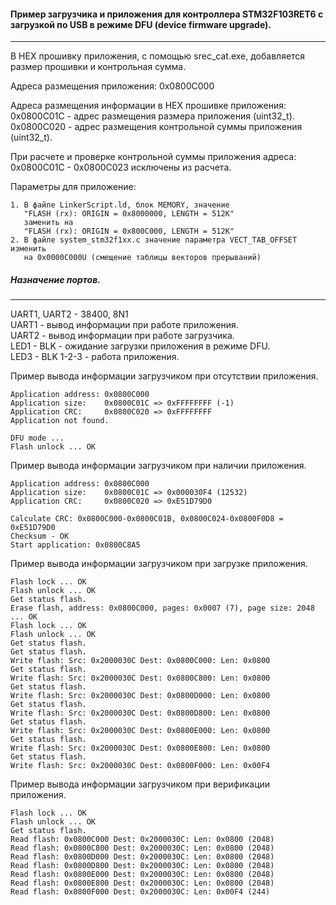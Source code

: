 
#### Пример загрузчика и приложения для контроллера STM32F103RET6 с загрузкой по USB в режиме DFU (device firmware upgrade).
---

В HEX прошивку приложения, с помощью srec_cat.exe, добавляется размер 
прошивки и контрольная сумма.

Адреса размещения приложения: 0x0800С000

Адреса размещения информации в HEX прошивке приложения:
0x0800С01C - адрес размещения размера приложения (uint32_t).
0x0800С020 - адрес размещения контрольной суммы приложения (uint32_t).

При расчете и проверке контрольной суммы приложения адреса: 
0x0800С01C - 0x0800С023 исключены из расчета.

Параметры для приложение:
```
1. В файле LinkerScript.ld, блок MEMORY, значение 
   "FLASH (rx): ORIGIN = 0x8000000, LENGTH = 512K"
   заменить на
   "FLASH (rx): ORIGIN = 0x800С000, LENGTH = 512K"
2. В файле system_stm32f1xx.c значение параметра VECT_TAB_OFFSET изменить
   на 0x0000C000U (смещение таблицы векторов прерываний)
```
##### Назначение портов.
---
UART1, UART2 - 38400, 8N1  
UART1 - вывод информации при работе приложения.   
UART2 - вывод информации при работе загрузчика.  
LED1 - BLK - ожидание загрузки приложения в режиме DFU.  
LED3 - BLK 1-2-3 - работа приложения.  

Пример вывода информации загрузчиком при отсутствии приложения.

```
Application address: 0x0800C000
Application size:    0x0800C01C => 0xFFFFFFFF (-1)
Application CRC:     0x0800C020 => 0xFFFFFFFF
Application not found.

DFU mode ...
Flash unlock ... OK
```

Пример вывода информации загрузчиком при наличии приложения.
```
Application address: 0x0800C000
Application size:    0x0800C01C => 0x000030F4 (12532)
Application CRC:     0x0800C020 => 0xE51D79D0

Calculate CRC: 0x0800C000-0x0800C01B, 0x0800C024-0x0800F0D8 = 0xE51D79D0
Checksum - OK
Start application: 0x0800C8A5
```

Пример вывода информации загрузчиком при загрузке приложения.
```
Flash lock ... OK
Flash unlock ... OK
Get status flash.
Erase flash, address: 0x0800C000, pages: 0x0007 (7), page size: 2048 ... OK
Flash lock ... OK
Flash unlock ... OK
Get status flash.
Get status flash.
Write flash: Src: 0x2000030C Dest: 0x0800C000: Len: 0x0800
Get status flash.
Write flash: Src: 0x2000030C Dest: 0x0800C800: Len: 0x0800
Get status flash.
Write flash: Src: 0x2000030C Dest: 0x0800D000: Len: 0x0800
Get status flash.
Write flash: Src: 0x2000030C Dest: 0x0800D800: Len: 0x0800
Get status flash.
Write flash: Src: 0x2000030C Dest: 0x0800E000: Len: 0x0800
Get status flash.
Write flash: Src: 0x2000030C Dest: 0x0800E800: Len: 0x0800
Get status flash.
Write flash: Src: 0x2000030C Dest: 0x0800F000: Len: 0x00F4
```
Пример вывода информации загрузчиком при верификации приложения.
```
Flash lock ... OK
Flash unlock ... OK
Get status flash.
Read flash: 0x0800C000 Dest: 0x2000030C: Len: 0x0800 (2048)
Read flash: 0x0800C800 Dest: 0x2000030C: Len: 0x0800 (2048)
Read flash: 0x0800D000 Dest: 0x2000030C: Len: 0x0800 (2048)
Read flash: 0x0800D800 Dest: 0x2000030C: Len: 0x0800 (2048)
Read flash: 0x0800E000 Dest: 0x2000030C: Len: 0x0800 (2048)
Read flash: 0x0800E800 Dest: 0x2000030C: Len: 0x0800 (2048)
Read flash: 0x0800F000 Dest: 0x2000030C: Len: 0x00F4 (244)
```
